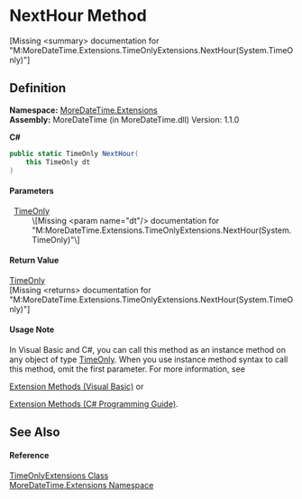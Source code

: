 # NextHour Method


\[Missing &lt;summary&gt; documentation for "M:MoreDateTime.Extensions.TimeOnlyExtensions.NextHour(System.TimeOnly)"\]



## Definition
**Namespace:** <a href="N_MoreDateTime_Extensions.md">MoreDateTime.Extensions</a>  
**Assembly:** MoreDateTime (in MoreDateTime.dll) Version: 1.1.0

**C#**
``` C#
public static TimeOnly NextHour(
	this TimeOnly dt
)
```



#### Parameters
<dl><dt>  <a href="https://learn.microsoft.com/dotnet/api/system.timeonly" target="_blank" rel="noopener noreferrer">TimeOnly</a></dt><dd>\[Missing &lt;param name="dt"/&gt; documentation for "M:MoreDateTime.Extensions.TimeOnlyExtensions.NextHour(System.TimeOnly)"\]</dd></dl>

#### Return Value
<a href="https://learn.microsoft.com/dotnet/api/system.timeonly" target="_blank" rel="noopener noreferrer">TimeOnly</a>  
\[Missing &lt;returns&gt; documentation for "M:MoreDateTime.Extensions.TimeOnlyExtensions.NextHour(System.TimeOnly)"\]

#### Usage Note
In Visual Basic and C#, you can call this method as an instance method on any object of type <a href="https://learn.microsoft.com/dotnet/api/system.timeonly" target="_blank" rel="noopener noreferrer">TimeOnly</a>. When you use instance method syntax to call this method, omit the first parameter. For more information, see <a href="https://docs.microsoft.com/dotnet/visual-basic/programming-guide/language-features/procedures/extension-methods" target="_blank" rel="noopener noreferrer">

Extension Methods (Visual Basic)</a> or <a href="https://docs.microsoft.com/dotnet/csharp/programming-guide/classes-and-structs/extension-methods" target="_blank" rel="noopener noreferrer">

Extension Methods (C# Programming Guide)</a>.

## See Also


#### Reference
<a href="T_MoreDateTime_Extensions_TimeOnlyExtensions.md">TimeOnlyExtensions Class</a>  
<a href="N_MoreDateTime_Extensions.md">MoreDateTime.Extensions Namespace</a>  
